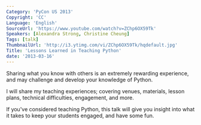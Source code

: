 ```yaml
---
Category: 'PyCon US 2013'
Copyright: 'CC'
Language: 'English'
SourceUrl: 'https://www.youtube.com/watch?v=ZChp6OX59Tk'
Speakers: [Alexandra Strong, Christine Cheung]
Tags: [talk]
ThumbnailUrl: 'http://i3.ytimg.com/vi/ZChp6OX59Tk/hqdefault.jpg'
Title: 'Lessons Learned in Teaching Python'
date: '2013-03-16'
---
```

Sharing what you know with others is an extremely rewarding experience, and may challenge and develop your knowledge of Python.

I will share my teaching experiences; covering venues, materials, lesson plans, technical difficulties, engagement, and more.

If you've considered teaching Python, this talk will give you insight into what it takes to keep your students engaged, and have some fun.